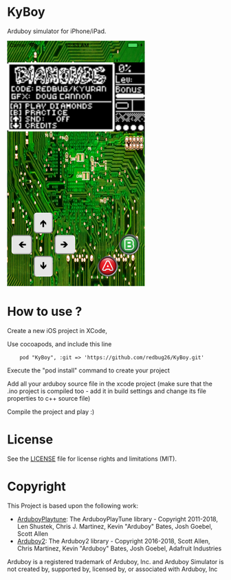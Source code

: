 KyBoy
=====

Arduboy simulator for iPhone/iPad.

<img src="https://github.com/redbug26/KyBoy/raw/master/screenshot.png" width=320>

How to use ?
============

Create a new iOS project in XCode,

Use cocoapods, and include this line

```
    pod "KyBoy", :git => 'https://github.com/redbug26/KyBoy.git'
```

Execute the "pod install" command to create your project

Add all your arduboy source file in the xcode project (make sure that the .ino project is compiled too - add it in build settings and change its file properties to c++ source file)

Compile the project and play :)


License
=======

See the [LICENSE](LICENSE.md) file for license rights and limitations (MIT).

Copyright
=========

This Project is based upon the following work:

- [ArduboyPlaytune](https://github.com/Arduboy/ArduboyPlaytune): The ArduboyPlayTune library - Copyright 2011-2018, Len Shustek, Chris J. Martinez, Kevin "Arduboy" Bates, Josh Goebel, Scott Allen
- [Arduboy2](https://github.com/MLXXXp/Arduboy2): The Arduboy2 library - Copyright 2016-2018, Scott Allen, Chris Martinez, Kevin "Arduboy" Bates, Josh Goebel, Adafruit Industries

Arduboy is a registered trademark of Arduboy, Inc. and Arduboy Simulator is not created by, supported by, licensed by, or associated with Arduboy, Inc
